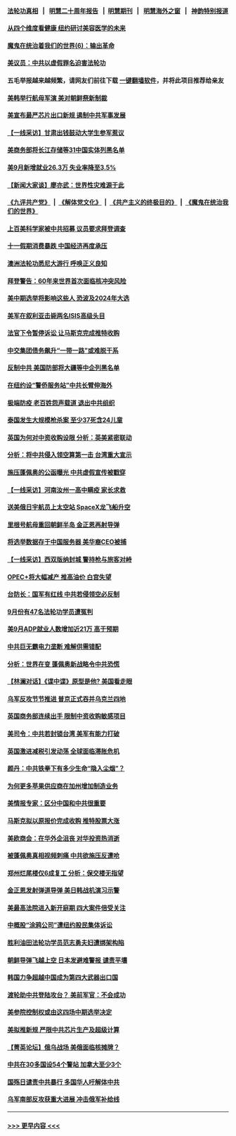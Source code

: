 #### [法轮功真相](https://github.com/gfw-breaker/truth/blob/master/README.md?t=0) &nbsp;&nbsp;|&nbsp;&nbsp; [明慧二十周年报告](https://github.com/gfw-breaker/mh-reports/blob/master/README.md?t=0) &nbsp;&nbsp;|&nbsp;&nbsp;[明慧期刊](https://github.com/gfw-breaker/mh-qikan) &nbsp;&nbsp;|&nbsp;&nbsp; [明慧海外之窗](https://github.com/gfw-breaker/mh-news/blob/master/README.md?t=0) &nbsp;&nbsp;|&nbsp;&nbsp; [神韵特别报道](https://github.com/gfw-breaker/mh-news/blob/master/shenyun.md?t=0)
#### [从四个维度看健康 纽约研讨美容医学的未来](../pages/nf4514/n13841094.md?t=10081501) 
#### [魔鬼在统治着我们的世界(6)：输出革命](../pages/nf4514/n10421536.md?t=10081501) 
#### [美议员：中共以虚假罪名迫害法轮功](../pages/nf4514/n13841083.md?t=10081501) 
#### 五毛举报越来越频繁，请网友们前往下载 [一键翻墙软件](https://github.com/gfw-breaker/ssr-accounts)，并将此项目推荐给亲友
#### [美韩举行航母军演 美对朝鲜祭新制裁](../pages/nf4514/n13841080.md?t=10081501) 
#### [美宣布最严芯片出口新规 遏制中共军事发展](../pages/nf4514/n13841061.md?t=10081501) 
#### [【一线采访】甘肃出钱鼓动大学生参军惹议](../pages/nf4514/n13840895.md?t=10081501) 
#### [美商务部将长江存储等31中国实体列黑名单](../pages/nf4514/n13841004.md?t=10081501) 
#### [美9月新增就业26.3万 失业率降至3.5%](../pages/nf4514/n13840974.md?t=10081501) 
#### [【新闻大家谈】廖亦武：世界性灾难源于此](../pages/nf4514/n13840556.md?t=10081501) 
#### [《九评共产党》](https://github.com/begood0513/9ping.md/blob/master/README.md) &nbsp;|&nbsp; [《解体党文化》](../../../../jtdwh.md/blob/master/README.md)  &nbsp;|&nbsp; [《共产主义的终极目的》](../../../../gczydzjmd.md/blob/master/README.md) &nbsp;|&nbsp; [《魔鬼在统治我们的世界》](../../../../mgztzwmdsj.md/blob/master/README.md) 
#### [上百美科学家被中共招募 议员要求拜登调查](../pages/nf4514/n13840830.md?t=10081501) 
#### [十一假期消费暴跌 中国经济再度承压](../pages/nf4514/n13840753.md?t=10081501) 
#### [澳洲法轮功悉尼大游行 呼唤正义良知](../pages/nf4514/n13839864.md?t=10081501) 
#### [拜登警告：60年来世界首次面临核冲突风险](../pages/nf4514/n13840558.md?t=10081501) 
#### [美中期选举将影响这些人 恐波及2024年大选](../pages/nf4514/n13840244.md?t=10081501) 
#### [美军在叙利亚击毙两名ISIS高级头目](../pages/nf4514/n13840395.md?t=10081501) 
#### [法官下令暂停诉讼 让马斯克完成推特收购](../pages/nf4514/n13840344.md?t=10081501) 
#### [中交集团债务飙升“一带一路”或难脱干系](../pages/nf4514/n13840169.md?t=10081501) 
#### [反制中共 美国防部将大疆等中企列黑名单](../pages/nf4514/n13840325.md?t=10081501) 
#### [在纽约设“警侨服务站”中共长臂伸海外](../pages/nf4514/n13839851.md?t=10081501) 
#### [极端防疫 老百姓怨声载道 退出中共组织](../pages/nf4514/n13840058.md?t=10081501) 
#### [泰国发生大规模枪杀案 至少37死含24儿童](../pages/nf4514/n13840015.md?t=10081501) 
#### [英国为何对中资收购设限 分析：英美紧密联动](../pages/nf4514/n13839938.md?t=10081501) 
#### [分析：将中共侵入领空算第一击 台湾重大宣示](../pages/nf4514/n13839873.md?t=10081501) 
#### [施压蓬佩奥的公函曝光 中共虚假宣传被戳穿](../pages/nf4514/n13839614.md?t=10081501) 
#### [【一线采访】河南汝州一高中瞒疫 家长求救](../pages/nf4514/n13839669.md?t=10081501) 
#### [送美俄日宇航员上太空站 SpaceX龙飞船升空](../pages/nf4514/n13839704.md?t=10081501) 
#### [里根号航母重回朝鲜半岛 金正恩再射导弹](../pages/nf4514/n13839695.md?t=10081501) 
#### [将选举数据存于中国服务器 美华裔CEO被捕](../pages/nf4514/n13839611.md?t=10081501) 
#### [【一线采访】西双版纳封城 警持枪与旅客对峙](../pages/nf4514/n13839313.md?t=10081501) 
#### [OPEC+将大幅减产 推高油价 白宫失望](../pages/nf4514/n13839600.md?t=10081501) 
#### [台防长：国军有红线 中共若侵领空必反制](../pages/nf4514/n13839336.md?t=10081501) 
#### [9月份有47名法轮功学员遭冤判](../pages/nf4514/n13839495.md?t=10081501) 
#### [美9月ADP就业人数增加近21万 高于预期](../pages/nf4514/n13839554.md?t=10081501) 
#### [中共巨无霸电力垄断 难解供需错配](../pages/nf4514/n13839573.md?t=10081501) 
#### [分析：世界在变 蓬佩奥新战略令中共恐慌](../pages/nf4514/n13839564.md?t=10081501) 
#### [【林澜对话】《谍中谍》原型是他? 美国看走眼](../pages/nf4514/n13839539.md?t=10081501) 
#### [乌军反攻节节推进 普京正式吞并乌克兰四地](../pages/nf4514/n13839447.md?t=10081501) 
#### [英国商务部连续出手 限制中资收购敏感项目](../pages/nf4514/n13839408.md?t=10081501) 
#### [美司令：中共若封锁台湾 美军有能力打破](../pages/nf4514/n13839105.md?t=10081501) 
#### [英国激进减税引发动荡 全球面临滞胀危机](../pages/nf4514/n13839217.md?t=10081501) 
#### [颜丹：中共铁拳下有多少生命“隐入尘烟”？](../pages/nf4514/n13838857.md?t=10081501) 
#### [为何更多苹果供应商在加州增加制造业务](../pages/nf4514/n13838955.md?t=10081501) 
#### [美情报专家：区分中国和中共很重要](../pages/nf4514/n13839021.md?t=10081501) 
#### [马斯克拟以原报价完成收购 推特股票大涨](../pages/nf4514/n13838847.md?t=10081501) 
#### [美欧商会：在华外企沮丧 对华投资热消逝](../pages/nf4514/n13838624.md?t=10081501) 
#### [被蓬佩奥真相视频刺痛 中共欲施压反遭呛](../pages/nf4514/n13838934.md?t=10081501) 
#### [郑州烂尾楼仅6成复工 分析：保交楼无指望](../pages/nf4514/n13838860.md?t=10081501) 
#### [金正恩发射弹道导弹 美日韩战机演习示警](../pages/nf4514/n13838824.md?t=10081501) 
#### [美最高法院进入新开庭期 四大案件倍受关注](../pages/nf4514/n13838179.md?t=10081501) 
#### [中概股“涂鸦公司”遭纽约股民集体诉讼](../pages/nf4514/n13838379.md?t=10081501) 
#### [胜利油田法轮功学员范志勇夫妇遭绑架构陷](../pages/nf4514/n13838044.md?t=10081501) 
#### [朝鲜导弹飞越上空 日本发避难警报 谴责平壤](../pages/nf4514/n13838374.md?t=10081501) 
#### [韩国力争超越中国成为第四大武器出口国](../pages/nf4514/n13838501.md?t=10081501) 
#### [渡轮助中共登陆攻台？ 美前军官：不会成功](../pages/nf4514/n13838428.md?t=10081501) 
#### [美参院控制权或由这四场中期选举决定](../pages/nf4514/n13838343.md?t=10081501) 
#### [美拟推新规 严限中共芯片生产及超级计算](../pages/nf4514/n13838241.md?t=10081501) 
#### [【菁英论坛】俄乌战场 美俄面临核摊牌？](../pages/nf4514/n13837616.md?t=10081501) 
#### [中共在30多国设54个警站 加拿大至少3个](../pages/nf4514/n13838184.md?t=10081501) 
#### [国殇日谴责中共暴行 多国华人吁解体中共](../pages/nf4514/n13838156.md?t=10081501) 
#### [乌军南部反攻获重大进展 冲击俄军补给线](../pages/nf4514/n13837960.md?t=10081501) 

----
#### [ >>> 更早内容 <<< ](../indexes/nf4514-earlier.md)

